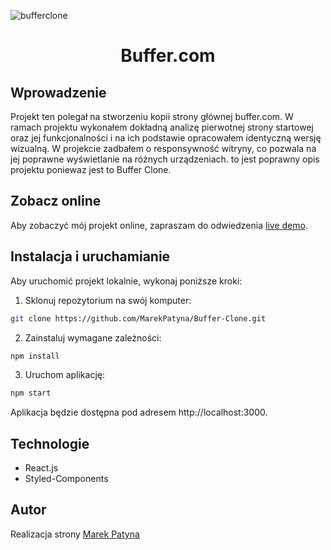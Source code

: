 ![bufferclone](https://user-images.githubusercontent.com/103312126/229307652-796b0265-fff5-4b62-a013-63c0243a96c4.gif)

# <p align="center">Buffer.com</p>

## Wprowadzenie

Projekt ten polegał na stworzeniu kopii strony głównej buffer.com. W ramach projektu wykonałem dokładną analizę pierwotnej strony startowej oraz jej funkcjonalności i na ich podstawie opracowałem identyczną wersję wizualną. W projekcie zadbałem o responsywność witryny, co pozwala na jej poprawne wyświetlanie na różnych urządzeniach.
to jest poprawny opis projektu poniewaz jest to Buffer Clone.

## Zobacz online

Aby zobaczyć mój projekt online, zapraszam do odwiedzenia [live demo](https://marekpatyna-buffer-clone.netlify.app).

## Instalacja i uruchamianie

Aby uruchomić projekt lokalnie, wykonaj poniższe kroki:

1. Sklonuj repozytorium na swój komputer:

  ```bash
  git clone https://github.com/MarekPatyna/Buffer-Clone.git
  ```

2. Zainstaluj wymagane zależności:


  ```bash
  npm install
  ```

3. Uruchom aplikację:

  ```bash
npm start
  ```
Aplikacja będzie dostępna pod adresem http://localhost:3000.


## Technologie

- React.js
- Styled-Components

## Autor

Realizacja strony [Marek Patyna](https://github.com/MarekPatyna)
